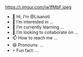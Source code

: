 https://i.imgur.com/iw1fMbF.jpeg

- 👋 Hi, I’m @Lisanoti
- 👀 I’m interested in ...
- 🌱 I’m currently learning ...
- 💞️ I’m looking to collaborate on ...
- 📫 How to reach me ...
- 😄 Pronouns: ...
- ⚡ Fun fact: ...

<!---
Lisanoti/Lisanoti is a ✨ special ✨ repository because its `README.md` (this file) appears on your GitHub profile.
You can click the Preview link to take a look at your changes.
--->
